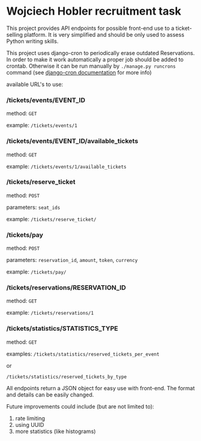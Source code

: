 # Wojciech Hobler recruitment task

This project provides API endpoints for possible front-end use to a ticket-selling platform. 
It is very simplified and should be only used to assess Python writing skills.

This project uses django-cron to periodically erase outdated Reservations.
In order to make it work automatically a proper job should be added to crontab.
Otherwise it can be run manually by `./manage.py runcrons` command
(see [django-cron documentation](https://django-cron.readthedocs.io/en/latest/installation.html) for more info)

available URL's to use:
### /tickets/events/EVENT_ID
method: `GET`

example: `/tickets/events/1`


### /tickets/events/EVENT_ID/available_tickets
method: `GET`

example: `/tickets/events/1/available_tickets`


### /tickets/reserve_ticket
method: `POST`

parameters: `seat_ids`

example: `/tickets/reserve_ticket/`


### /tickets/pay
method: `POST`

parameters: `reservation_id`, `amount`, `token`, `currency`

example: `/tickets/pay/`


### /tickets/reservations/RESERVATION_ID
method: `GET`

example: `/tickets/reservations/1`


### /tickets/statistics/STATISTICS_TYPE
method: `GET`

examples:
`/tickets/statistics/reserved_tickets_per_event`

or

`/tickets/statistics/reserved_tickets_by_type`


All endpoints return a JSON object for easy use with front-end.
The format and details can be easily changed.

Future improvements could include (but are not limited to):
1. rate limiting
2. using UUID
3. more statistics (like histograms)
